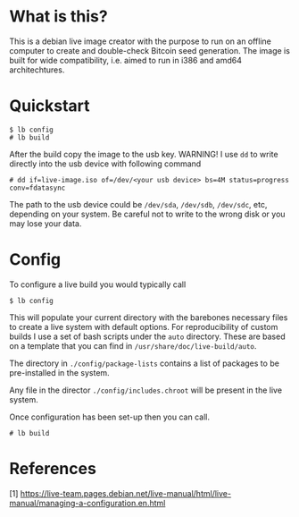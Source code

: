 # What is this?

This is a debian live image creator with the purpose to run on an offline
computer to create and double-check Bitcoin seed generation.
The image is built for wide compatibility, i.e. aimed to run in 
i386 and amd64 architechtures.

# Quickstart

```
$ lb config
# lb build
```

After the build copy the image to the usb key.
WARNING! I use `dd` to write directly into the usb device with following
command
```
# dd if=live-image.iso of=/dev/<your usb device> bs=4M status=progress conv=fdatasync
```
The path to the usb device could be `/dev/sda`, `/dev/sdb`, `/dev/sdc`, etc, depending on
your system. Be careful not to write to the wrong disk or you may lose your
data.

# Config

To configure a live build you would typically call
```
$ lb config
```
This will populate your current directory with the barebones necessary files to
create a live system with default options.
For reproducibility of custom builds I use a set of bash scripts under the `auto`
directory. These are based on a template that you can find
in `/usr/share/doc/live-build/auto`.

The directory in `./config/package-lists` contains a list of packages to be
pre-installed in the system.

Any file in the director `./config/includes.chroot` will be present in the live
system.

Once configuration has been set-up then you can call.
```
# lb build
```

# References 
[1] https://live-team.pages.debian.net/live-manual/html/live-manual/managing-a-configuration.en.html

